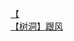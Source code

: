 [【](http://tieba.baidu.com/p/2755332909?see_lz=1&pn=)   
[【树洞】跟风](http://tieba.baidu.com/p/2756827347?see_lz=1&pn=)   
